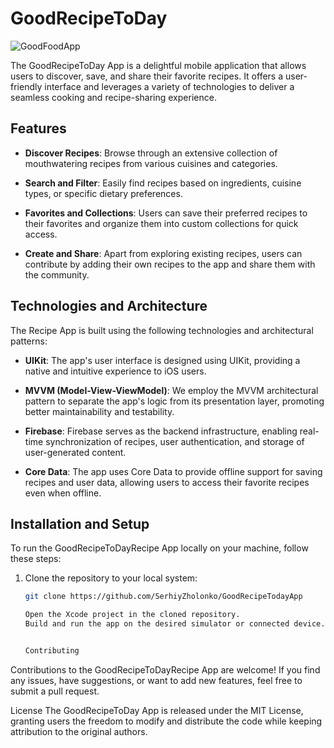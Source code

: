 #  GoodRecipeToDay

![GoodFoodApp](https://github.com/SerhiyZholonko/GoodRecipeTodayApp/assets/41541490/cb510759-9114-4675-a021-b7023a7001ff)


The GoodRecipeToDay App is a delightful mobile application that allows users to discover, save, and share their favorite recipes. It offers a user-friendly interface and leverages a variety of technologies to deliver a seamless cooking and recipe-sharing experience.

## Features

- **Discover Recipes**: Browse through an extensive collection of mouthwatering recipes from various cuisines and categories.

- **Search and Filter**: Easily find recipes based on ingredients, cuisine types, or specific dietary preferences.

- **Favorites and Collections**: Users can save their preferred recipes to their favorites and organize them into custom collections for quick access.

- **Create and Share**: Apart from exploring existing recipes, users can contribute by adding their own recipes to the app and share them with the community.

## Technologies and Architecture

The Recipe App is built using the following technologies and architectural patterns:

- **UIKit**: The app's user interface is designed using UIKit, providing a native and intuitive experience to iOS users.

- **MVVM (Model-View-ViewModel)**: We employ the MVVM architectural pattern to separate the app's logic from its presentation layer, promoting better maintainability and testability.

- **Firebase**: Firebase serves as the backend infrastructure, enabling real-time synchronization of recipes, user authentication, and storage of user-generated content.

- **Core Data**: The app uses Core Data to provide offline support for saving recipes and user data, allowing users to access their favorite recipes even when offline.

## Installation and Setup

To run the GoodRecipeToDayRecipe App locally on your machine, follow these steps:

1. Clone the repository to your local system:

   ```bash
   git clone https://github.com/SerhiyZholonko/GoodRecipeTodayApp

   Open the Xcode project in the cloned repository.
   Build and run the app on the desired simulator or connected device.


   Contributing
Contributions to the GoodRecipeToDayRecipe App are welcome! If you find any issues, have suggestions, or want to add new features, feel free to submit a pull request.

License
The GoodRecipeToDay App is released under the MIT License, granting users the freedom to modify and distribute the code while keeping attribution to the original authors.

